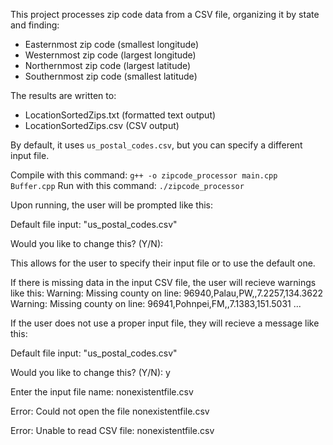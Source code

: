 This project processes zip code data from a CSV file, organizing it by state and finding:
- Easternmost zip code (smallest longitude)
- Westernmost zip code (largest longitude)
- Northernmost zip code (largest latitude)
- Southernmost zip code (smallest latitude)

The results are written to:
- LocationSortedZips.txt (formatted text output)
- LocationSortedZips.csv (CSV output)

By default, it uses `us_postal_codes.csv`, but you can specify a different input file.

Compile with this command:
`g++ -o zipcode_processor main.cpp Buffer.cpp`
Run with this command:
`./zipcode_processor`

Upon running, the user will be prompted like this:

Default file input: "us_postal_codes.csv"

Would you like to change this? (Y/N):

This allows for the user to specify their input file or to use the default one.

If there is missing data in the input CSV file, the user will recieve warnings like this:
Warning: Missing county on line: 96940,Palau,PW,,7.2257,134.3622
Warning: Missing county on line: 96941,Pohnpei,FM,,7.1383,151.5031
...

If the user does not use a proper input file, they will recieve a message like this:

Default file input: "us_postal_codes.csv"

Would you like to change this? (Y/N): y

Enter the input file name: nonexistentfile.csv

Error: Could not open the file nonexistentfile.csv

Error: Unable to read CSV file: nonexistentfile.csv
